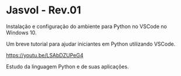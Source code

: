 # Jasvol - Rev.01

Instalação e configuração do ambiente para Python 
no VSCode no Windows 10.

Um breve tutorial para ajudar iniciantes em Python utilizando VSCode.

https://youtu.be/LSAbDZUPeG4

Estudo da linguagem Python e de suas aplicações. 
